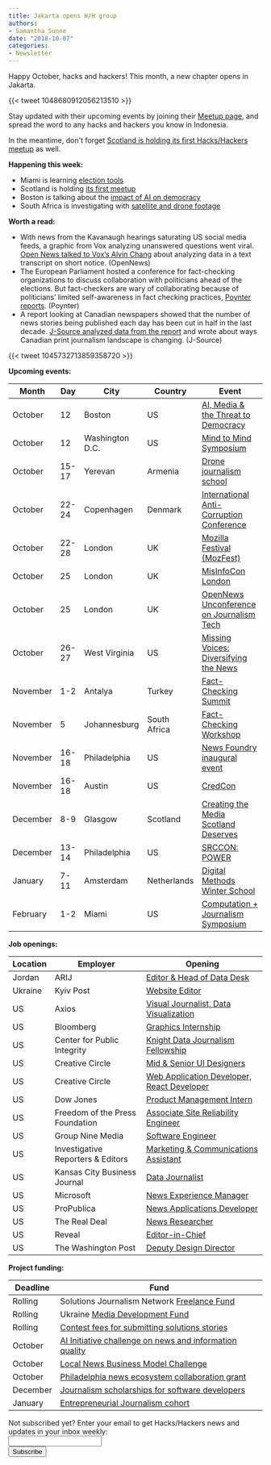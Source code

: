 ```yaml
---
title: Jakarta opens H/H group
authors:
- Samantha Sunne
date: "2018-10-07"
categories:
- Newsletter
---
```


Happy October, hacks and hackers! This month, a new chapter opens in Jakarta.

{{< tweet 1048680912056213510 >}}

Stay updated with their upcoming events by joining their [Meetup page](http://meetu.ps/c/45K2H/4fH5z/a), and spread the word to any hacks and hackers you know in Indonesia.

In the meantime, don't forget [Scotland is holding its first Hacks/Hackers meetup](https://www.meetup.com/Hacks-Hackers-Scotland/events/254877739/) as well.

**Happening this week:**

* Miami is learning [election tools](https://www.meetup.com/Hacks-Hackers-Miami/events/254731100/)
* Scotland is holding [its first meetup](https://www.meetup.com/Hacks-Hackers-Scotland/events/254877739/)
* Boston is talking about the [impact of AI on democracy](https://www.meetup.com/hackshackersboston/events/254597313/)
* South Africa is investigating with [satellite and drone footage](https://www.meetup.com/HacksHackersAfrica/events/255167933/) 

**Worth a read:**
* With news from the Kavanaugh hearings saturating US social media feeds, a graphic from Vox analyzing unanswered questions went viral. [Open News talked to Vox’s Alvin Chang](https://source.opennews.org/articles/value-human-text-analysis-q-alvin-chang/) about analyzing data in a text transcript on short notice. (OpenNews)
* The European Parliament hosted a conference for fact-checking organizations to discuss collaboration with politicians ahead of the elections. But fact-checkers are wary of collaborating because of politicians’ limited self-awareness in fact checking practices, [Poynter reports](https://www.poynter.org/news/eu-wants-support-fact-checking-fact-checkers-arent-sure-they-want-it). (Poynter)
* A report looking at Canadian newspapers showed that the number of news stories being published each day has been cut in half in the last decade. [J-Source analyzed data from the report](http://j-source.ca/article/new-report-finds-newspaper-cuts-bad-news-for-local-political-coverage/) and wrote about ways Canadian print journalism landscape is changing. (J-Source)

{{< tweet 1045732713859358720 >}}

**Upcoming events:**

| Month | Day | City | Country | Event |
| ----- | --- | ---- | ------- | ----- |
October | 12 | Boston | US | [AI, Media & the Threat to Democracy](https://www.eventbrite.com/e/ai-media-the-threat-to-democracy-tickets-49862815022)
October | 12 | Washington D.C. | US | [Mind to Mind Symposium](https://docs.google.com/document/d/19Odvnxy48GVbPMmgBsBDEhpqJ4O6VBqXHb6RiYfYeIQ/edit)
October | 15-17 | Yerevan | Armenia | [Drone journalism school](https://praguecivilsociety.org/drone-journalism-rus/)
October | 22-24 | Copenhagen | Denmark | [International Anti-Corruption Conference](https://iaccseries.org/journalists-for-transparency/calling-all-young-journalists/)
October | 22-28 | London | UK | [Mozilla Festival (MozFest)](https://mozillafestival.org/)
October | 25 | London | UK | [MisInfoCon London](https://london.misinfocon.com/)
October | 25 | London | UK | [OpenNews Unconference on Journalism Tech](https://opennews.org/what/conferences/mozfest/?mc_cid=5fd06c8684&mc_eid=aadc0ecfa8)
October | 26-27 | West Virginia | US | [Missing Voices: Diversifying the News](https://www.eventbrite.com/e/missing-voices-diversifying-the-news-registration-49735862303)
November | 1-2 | Antalya | Turkey | [Fact-Checking Summit](https://docs.google.com/forms/d/e/1FAIpQLSdOm7CpAjnKGO4amAHnu_tAgNnRV92JcbPR97N_HSf3A_XOmQ/viewform) 
November | 5 | Johannesburg | South Africa | [Fact-Checking Workshop](https://docs.google.com/forms/d/e/1FAIpQLSeH9d85FU7Q4AgWpkZ0WentQYBawIM2oLE81xJFP9ZeHGnSQw/viewform?c=0&w=1)
November | 16-18 | Philadelphia | US | [News Foundry inaugural event](https://newsfoundry.org/)
November | 16-18 | Austin | US | [CredCon](https://www.credcon.org/)
December | 8-9 | Glasgow | Scotland | [Creating the Media Scotland Deserves](https://www.tickettailor.com/events/theferret/189178/)
December | 13-14 | Philadelphia | US | [SRCCON: POWER](https://power.srccon.org/)
January | 7-11 | Amsterdam | Netherlands | [Digital Methods Winter School](https://wiki.digitalmethods.net/Dmi/WinterSchool2019)
February | 1-2 | Miami | US | [Computation + Journalism Symposium](http://cplusj.org/)

**Job openings:**

| Location | Employer | Opening |
| -------- | -------- | ------- |
Jordan | ARIJ | [Editor & Head of Data Desk](https://en.arij.net/news/editor-and-head-of-arij-data-desk/)
Ukraine | Kyiv Post | [Website Editor](https://www.journalismjobs.com/1646597-website-editor-kyiv-post)
US | Axios | [Visual Journalist, Data Visualization](https://boards.greenhouse.io/axios/jobs/1386887?gh_src=3c3982fa1)
US | Bloomberg | [Graphics Internship](https://www.bloomberg.com/graphics/bloomberg-graphics-internship/)
US | Center for Public Integrity | [Knight Data Journalism Fellowship](https://www.publicintegrity.org/about/our-organization/work-here#internsfellows)
US | Creative Circle | [Mid & Senior UI Designers](https://www.mediabistro.com/jobs/description/380060/mid-senior-ui-designers-full-time/)
US | Creative Circle | [Web Application Developer, React Developer](https://www.mediabistro.com/jobs/description/380146/web-application-developer-react-developer/)
US | Dow Jones | [Product Management Intern](https://www.mediabistro.com/jobs/description/380014/summer-2019-product-management-internship-risk-and-compliance/)
US | Freedom of the Press Foundation | [Associate Site Reliability Engineer](https://freedom.press/jobs/job-opening-associate-site-reliability-engineer/)
US | Group Nine Media | [Software Engineer](https://www.mediabistro.com/jobs/description/380013/software-engineer/)
US | Investigative Reporters & Editors | [Marketing & Communications Assistant](https://ire.org/jobs/job/1375/)
US | Kansas City Business Journal | [Data Journalist](https://talkingbiznews.com/biz-news-help-wanted/kansas-city-business-journal-seeks-a-data-journalist/)
US | Microsoft | [News Experience Manager](https://www.journalismjobs.com/1648085-news-experience-manager-microsoft)
US | ProPublica | [News Applications Developer](https://www.propublica.org/jobs/news-applications-developer)
US | The Real Deal | [News Researcher](https://www.linkedin.com/jobs/view/885564527/)
US | Reveal | [Editor-in-Chief](https://www.revealnews.org/job-opportunities/editor-in-chief/)
US | The Washington Post | [Deputy Design Director](https://www.snd.org/jobs/view/deputy-design-director-2/)

**Project funding:**

| Deadline | Fund |
| -------- | ---- |
Rolling | Solutions Journalism Network [Freelance Fund](https://thewholestory.solutionsjournalism.org/now-offering-travel-funds-for-freelancers-857c49f9b395)
Rolling | Ukraine [Media Development Fund](http://ijnet.org/en/opportunities/media-development-grants-available-ukraine)
Rolling | [Contest fees for submitting solutions stories](https://thewholestory.solutionsjournalism.org/submitting-your-solutions-story-to-a-journalism-award-contest-we-can-help-with-the-fees-12b3e3ab6b01?mc_cid=57b074cc10&mc_eid=f9f525b1fd)
October | [AI Initiative challenge on news and information quality](https://aiethicsinitiative.org/news/2018/8/5/ai-initiative-announcing-750000-challenge-on-news-and-information-quality)
October | [Local News Business Model Challenge](https://lenfestinstitute.submittable.com/submit/124433/local-news-business-model-challenge)
October | [Philadelphia news ecosystem collaboration grant](https://www.lenfestinstitute.org/news-posts/lenfest-institute-journalism-opens-applications-150k-philadelphia-news-ecosystem-collaboration-grants/)
December | [Journalism scholarships for software developers](https://medium.com/@richgor/groundbreaking-journalism-scholarship-seeks-two-more-software-developers-693589f5ea62)
January | [Entrepreneurial Journalism cohort](http://bit.ly/ejeducation)

<div id="mc_embed_signup"><form id="mc-embedded-subscribe-form" class="validate" action="//hackshackers.us1.list-manage.com/subscribe/post?u=c56f2e53d5ed6ef87f8aaa75c&amp;id=fb2bc6f10b" method="post" name="mc-embedded-subscribe-form" novalidate="" target="_blank">

<div id="mc_embed_signup_scroll">

<div class="mc-field-group"><label for="mce-EMAIL">Not subscribed yet? Enter your email to get Hacks/Hackers news and updates in your inbox weekly:  </label></div>

<div class="mc-field-group"><input id="mce-EMAIL" class="required email" name="EMAIL" type="email" value="" /></div>

<!-- real people should not fill this in and expect good things - do not remove this or risk form bot signups-->

<div style="position: absolute; left: -5000px;"><input tabindex="-1" name="b_c56f2e53d5ed6ef87f8aaa75c_fb2bc6f10b" type="text" value="" /></div>

<div class="clear"><input id="mc-embedded-subscribe" class="button" name="subscribe" type="submit" value="Subscribe" /></div>

</div>

</form></div>

<!--End mc_embed_signup-->

<meta name="twitter:card" content="summary">

<meta name="twitter:image:src" content="https://hackshackers.com/content-images/about/hackshackers_logomark.png">

